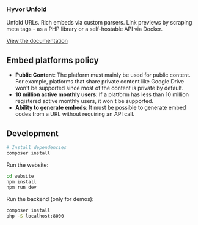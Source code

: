 <!--  -->

### Hyvor Unfold

Unfold URLs. Rich embeds via custom parsers. Link previews by scraping meta tags - as a PHP library or a self-hostable API via Docker.

[View the documentation](https://unfold.hyvor.com)

<!--
Coming soon:
- Google Maps
- Rumble
- Vimeo
 -->

## Embed platforms policy

-   **Public Content**: The platform must mainly be used for public content. For example, platforms that share private
    content like Google Drive won't be supported since most of the content is private by default.
-   **10 million active monthly users**: If a platform has less than 10 million registered active monthly users, it won't
    be supported.
-   **Ability to generate embeds**: It must be possible to generate embed codes from a URL without requiring an API call.

## Development

```bash
# Install dependencies
composer install
```

Run the website:

```bash
cd website
npm install
npm run dev
```

Run the backend (only for demos):

```bash
composer install
php -S localhost:8000
```
